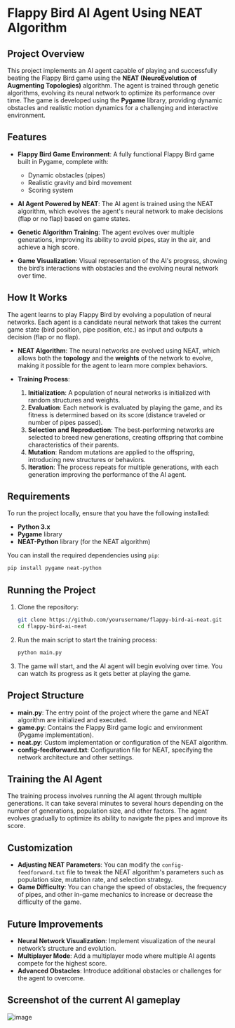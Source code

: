 # Flappy Bird AI Agent Using NEAT Algorithm

## Project Overview

This project implements an AI agent capable of playing and successfully beating the Flappy Bird game using the **NEAT (NeuroEvolution of Augmenting Topologies)** algorithm. The agent is trained through genetic algorithms, evolving its neural network to optimize its performance over time. The game is developed using the **Pygame** library, providing dynamic obstacles and realistic motion dynamics for a challenging and interactive environment.

## Features

- **Flappy Bird Game Environment**: A fully functional Flappy Bird game built in Pygame, complete with:
  - Dynamic obstacles (pipes)
  - Realistic gravity and bird movement
  - Scoring system

- **AI Agent Powered by NEAT**: The AI agent is trained using the NEAT algorithm, which evolves the agent's neural network to make decisions (flap or no flap) based on game states.
  
- **Genetic Algorithm Training**: The agent evolves over multiple generations, improving its ability to avoid pipes, stay in the air, and achieve a high score.
  
- **Game Visualization**: Visual representation of the AI's progress, showing the bird’s interactions with obstacles and the evolving neural network over time.

## How It Works

The agent learns to play Flappy Bird by evolving a population of neural networks. Each agent is a candidate neural network that takes the current game state (bird position, pipe position, etc.) as input and outputs a decision (flap or no flap).

- **NEAT Algorithm**: The neural networks are evolved using NEAT, which allows both the **topology** and the **weights** of the network to evolve, making it possible for the agent to learn more complex behaviors.
  
- **Training Process**:
  1. **Initialization**: A population of neural networks is initialized with random structures and weights.
  2. **Evaluation**: Each network is evaluated by playing the game, and its fitness is determined based on its score (distance traveled or number of pipes passed).
  3. **Selection and Reproduction**: The best-performing networks are selected to breed new generations, creating offspring that combine characteristics of their parents.
  4. **Mutation**: Random mutations are applied to the offspring, introducing new structures or behaviors.
  5. **Iteration**: The process repeats for multiple generations, with each generation improving the performance of the AI agent.

## Requirements

To run the project locally, ensure that you have the following installed:

- **Python 3.x**
- **Pygame** library
- **NEAT-Python** library (for the NEAT algorithm)

You can install the required dependencies using `pip`:

```bash
pip install pygame neat-python
```

## Running the Project

1. Clone the repository:
   ```bash
   git clone https://github.com/yourusername/flappy-bird-ai-neat.git
   cd flappy-bird-ai-neat
   ```
2. Run the main script to start the training process:
   ```bash
   python main.py
   ```
3. The game will start, and the AI agent will begin evolving over time. You can watch its progress as it gets better at playing the game.

## Project Structure

- **main.py**: The entry point of the project where the game and NEAT algorithm are initialized and executed.
- **game.py**: Contains the Flappy Bird game logic and environment (Pygame implementation).
- **neat.py**: Custom implementation or configuration of the NEAT algorithm.
- **config-feedforward.txt**: Configuration file for NEAT, specifying the network architecture and other settings.

## Training the AI Agent

The training process involves running the AI agent through multiple generations. It can take several minutes to several hours depending on the number of generations, population size, and other factors. The agent evolves gradually to optimize its ability to navigate the pipes and improve its score.

## Customization

- **Adjusting NEAT Parameters**: You can modify the `config-feedforward.txt` file to tweak the NEAT algorithm's parameters such as population size, mutation rate, and selection strategy.
- **Game Difficulty**: You can change the speed of obstacles, the frequency of pipes, and other in-game mechanics to increase or decrease the difficulty of the game.

## Future Improvements

- **Neural Network Visualization**: Implement visualization of the neural network’s structure and evolution.
- **Multiplayer Mode**: Add a multiplayer mode where multiple AI agents compete for the highest score.
- **Advanced Obstacles**: Introduce additional obstacles or challenges for the agent to overcome.
## Screenshot of the current AI gameplay
![image](https://github.com/user-attachments/assets/5b29716b-0cf0-47bc-87a5-33575c7c8a2e)

